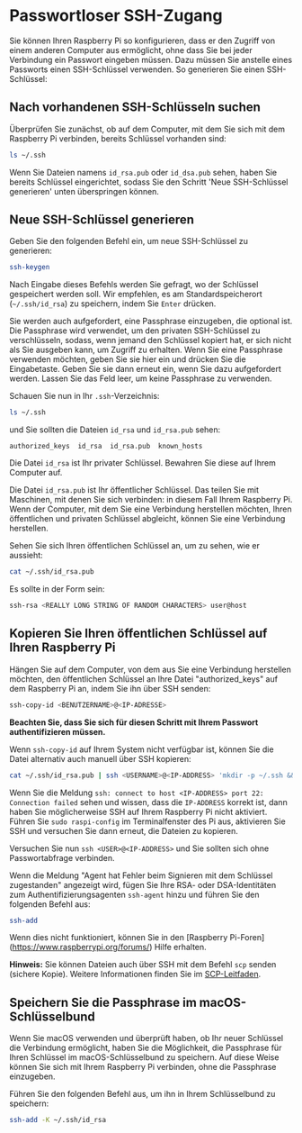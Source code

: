 # Passwortloser SSH-Zugang

Sie können Ihren Raspberry Pi so konfigurieren, dass er den Zugriff von einem anderen Computer aus ermöglicht, ohne dass Sie bei jeder Verbindung ein Passwort eingeben müssen. Dazu müssen Sie anstelle eines Passworts einen SSH-Schlüssel verwenden. So generieren Sie einen SSH-Schlüssel:

## Nach vorhandenen SSH-Schlüsseln suchen

Überprüfen Sie zunächst, ob auf dem Computer, mit dem Sie sich mit dem Raspberry Pi verbinden, bereits Schlüssel vorhanden sind:

```bash
ls ~/.ssh
```

Wenn Sie Dateien namens `id_rsa.pub` oder `id_dsa.pub` sehen, haben Sie bereits Schlüssel eingerichtet, sodass Sie den Schritt 'Neue SSH-Schlüssel generieren' unten überspringen können.

## Neue SSH-Schlüssel generieren

Geben Sie den folgenden Befehl ein, um neue SSH-Schlüssel zu generieren:

```bash
ssh-keygen
```

Nach Eingabe dieses Befehls werden Sie gefragt, wo der Schlüssel gespeichert werden soll. Wir empfehlen, es am Standardspeicherort (`~/.ssh/id_rsa`) zu speichern, indem Sie `Enter` drücken.

Sie werden auch aufgefordert, eine Passphrase einzugeben, die optional ist. Die Passphrase wird verwendet, um den privaten SSH-Schlüssel zu verschlüsseln, sodass, wenn jemand den Schlüssel kopiert hat, er sich nicht als Sie ausgeben kann, um Zugriff zu erhalten. Wenn Sie eine Passphrase verwenden möchten, geben Sie sie hier ein und drücken Sie die Eingabetaste. Geben Sie sie dann erneut ein, wenn Sie dazu aufgefordert werden. Lassen Sie das Feld leer, um keine Passphrase zu verwenden.

Schauen Sie nun in Ihr `.ssh`-Verzeichnis:

```bash
ls ~/.ssh
```

und Sie sollten die Dateien `id_rsa` und `id_rsa.pub` sehen:

```
authorized_keys  id_rsa  id_rsa.pub  known_hosts
```

Die Datei `id_rsa` ist Ihr privater Schlüssel. Bewahren Sie diese auf Ihrem Computer auf.

Die Datei `id_rsa.pub` ist Ihr öffentlicher Schlüssel. Das teilen Sie mit Maschinen, mit denen Sie sich verbinden: in diesem Fall Ihrem Raspberry Pi. Wenn der Computer, mit dem Sie eine Verbindung herstellen möchten, Ihren öffentlichen und privaten Schlüssel abgleicht, können Sie eine Verbindung herstellen.

Sehen Sie sich Ihren öffentlichen Schlüssel an, um zu sehen, wie er aussieht:

```bash
cat ~/.ssh/id_rsa.pub
```

Es sollte in der Form sein:

```bash
ssh-rsa <REALLY LONG STRING OF RANDOM CHARACTERS> user@host
```

<a name="copy-your-public-key-to-your-raspberry-pi"></a>
## Kopieren Sie Ihren öffentlichen Schlüssel auf Ihren Raspberry Pi


Hängen Sie auf dem Computer, von dem aus Sie eine Verbindung herstellen möchten, den öffentlichen Schlüssel an Ihre Datei "authorized_keys" auf dem Raspberry Pi an, indem Sie ihn über SSH senden:

```bash
ssh-copy-id <BENUTZERNAME>@<IP-ADRESSE>
```

**Beachten Sie, dass Sie sich für diesen Schritt mit Ihrem Passwort authentifizieren müssen.**

Wenn `ssh-copy-id` auf Ihrem System nicht verfügbar ist, können Sie die Datei alternativ auch manuell über SSH kopieren:

```bash
cat ~/.ssh/id_rsa.pub | ssh <USERNAME>@<IP-ADDRESS> 'mkdir -p ~/.ssh && cat >> ~/.ssh/authorized_keys'
```

Wenn Sie die Meldung `ssh: connect to host <IP-ADDRESS> port 22: Connection failed` sehen und wissen, dass die `IP-ADDRESS` korrekt ist, dann haben Sie möglicherweise SSH auf Ihrem Raspberry Pi nicht aktiviert. Führen Sie `sudo raspi-config` im Terminalfenster des Pi aus, aktivieren Sie SSH und versuchen Sie dann erneut, die Dateien zu kopieren.

Versuchen Sie nun `ssh <USER>@<IP-ADDRESS>` und Sie sollten sich ohne Passwortabfrage verbinden.

Wenn die Meldung "Agent hat Fehler beim Signieren mit dem Schlüssel zugestanden" angezeigt wird, fügen Sie Ihre RSA- oder DSA-Identitäten zum Authentifizierungsagenten `ssh-agent` hinzu und führen Sie den folgenden Befehl aus:

```bash
ssh-add
```

Wenn dies nicht funktioniert, können Sie in den [Raspberry Pi-Foren] (https://www.raspberrypi.org/forums/) Hilfe erhalten.

**Hinweis:** Sie können Dateien auch über SSH mit dem Befehl `scp` senden (sichere Kopie). Weitere Informationen finden Sie im [SCP-Leitfaden](scp.md).

## Speichern Sie die Passphrase im macOS-Schlüsselbund

Wenn Sie macOS verwenden und überprüft haben, ob Ihr neuer Schlüssel die Verbindung ermöglicht, haben Sie die Möglichkeit, die Passphrase für Ihren Schlüssel im macOS-Schlüsselbund zu speichern. Auf diese Weise können Sie sich mit Ihrem Raspberry Pi verbinden, ohne die Passphrase einzugeben.

Führen Sie den folgenden Befehl aus, um ihn in Ihrem Schlüsselbund zu speichern:

```bash
ssh-add -K ~/.ssh/id_rsa
```